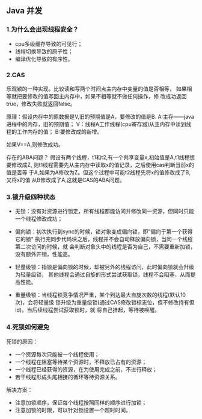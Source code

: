 ## Java 并发

### 1.为什么会出现线程安全？

- cpu多级缓存导致的可见行；
- 线程切换导致的原子性；
- 编译优化导致的有序性。


### 2.CAS
乐观锁的一种实现。比较读和写两个时间点主内存中变量的值是否相等，
如果相等就把要修改的值写回主内存中，如果不相等就不做任何操作，修
改成功返回true，修改失败就返回false。

原理：假设内存中的原数据是V,旧的预期值是A，要修改的值是B.
A:主存——java进程中的内存，旧的预期值；
V：线程A工作线程(cpu寄存器)从主内存中读到线程的工作内存的值；
B:要修改成的新增。

如果V==A,则修改成功。

存在的ABA问题？
假设有两个线程，t1和t2,有一个共享变量x,初始值是A,t1线程想要修改成Z,
则t1线程需要先从主内存中读取x的值记录，之后使用cas判断当前x的值是否等
于A,如果为A修改为Z。但这个过程中可能t2线程先将x的值修改成了B,又将x的值
从B修改成了A,这就是CAS的ABA问题。

### 3.锁升级四种状态

- 无锁：没有对资源进行锁定，所有线程都能访问并修改同一资源，但同时只能
一个线程修改成功；

- 偏向锁：初次执行到sync的时候，锁对象变成偏向锁，即"偏向于第一个获得它的锁"
执行完同步代码块之后，线程并不会自动释放偏向锁，当同一个线程第二次访问的时候，就
会判断对象头中的线程是否为自己，不需要重新加锁，没有额外开销，性能高。

- 轻量级锁：指锁是偏向锁的时候，却被另外的线程访问，此时偏向锁就会升级为轻量级锁，
其他线程会通过自旋的形式尝试获取锁，线程不会阻塞，从而提高性能。

- 重量级锁：当线程锁竞争情况严重，某个到达最大自旋次数的线程(默认10次)，会将轻量级
锁升级为重量级锁(通过CAS修改锁标志位，但不修改持有但id)。当后续线程尝试获取锁时，就
将自己挂起，等待被唤醒。

### 4.死锁如何避免
死锁的原因：
- 一个资源每次只能被一个线程使用；
- 一个线程在阻塞等待某个资源时，不释放已占有的资源；
- 一个线程已经获得的资源，在为使用完成之前，不进行释放；
- 若干线程形成头尾相接的循环等待资源关系。

解决方案：
- 注意加锁顺序，保证每个线程按照同样的顺序进行加锁；
- 注意加锁的时限，可以针对锁设置一个超时时间。










